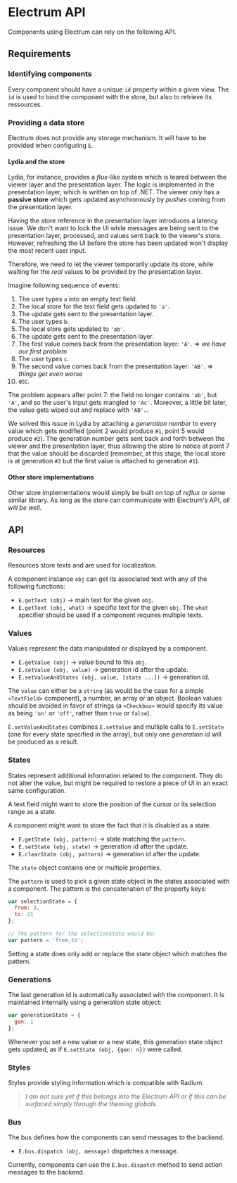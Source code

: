 # Electrum API

Components using Electrum can rely on the following API.

## Requirements

### Identifying components

Every component should have a unique `id` property within a given view. The
`id` is used to bind the component with the store, but also to retrieve its
ressources.

### Providing a data store

Electrum does not provide any storage mechanism. It will have to be provided
when configuring `E`.

#### Lydia and the store

Lydia, for instance, provides a _flux_-like system which is teared between
the viewer layer and the presentation layer. The logic is implemented in the
presentation layer, which is written on top of .NET. The viewer only has a
**passive store** which gets updated asynchronously by _pushes_ coming from
the presentation layer.

Having the store reference in the presentation layer introduces a latency
issue. We don't want to lock the UI while messages are being sent to the
presentation layer, processed, and values sent back to the viewer's store.
However, refreshing the UI before the store has been updated won't display
the most recent user input.

Therefore, we need to let the viewer temporarily update its store, while
waiting for the _real_ values to be provided by the presentation layer.

Imagine following sequence of events:

1. The user types `a` into an empty text field.
2. The local store for the text field gets updated to `'a'`.
3. The update gets sent to the presentation layer.
4. The user types `b`.
5. The local store gets updated to `'ab'`.
6. The update gets sent to the presentation layer.
7. The first value comes back from the presentation layer: `'A'`.
   &rArr; _we have our first problem_
8. The user types `c`.
9. The second value comes back from the presentation layer: `'AB'`.
   &rArr; _things get even worse_
10. etc.

The problem appears after point 7: the field no longer contains `'ab'`,
but `'A'`, and so the user's input gets mangled to `'Ac'`. Moreover, a
little bit later, the value gets wiped out and replace with `'AB'`...

We solved this issue in Lydia by attaching a _generation number_ to
every value which gets modified (point 2 would produce `#1`, point
5 would produce `#2`). The generation number gets sent back and forth
between the viewer and the presentation layer, thus allowing the store
to notice at point 7 that the value should be discarded (remember, at
this stage, the local store is at generation `#2` but the first value
is attached to generation `#1`).

#### Other store implementations

Other store implementations would simply be built on top of _reflux_
or some similar library. As long as the store can communicate with
Electrum's API, _all will be well_.

## API

### Resources

Resources store texts and are used for localization.

A component instance `obj` can get its associated text with any of the
following functions:

* `E.getText (obj)` &rarr; main text for the given `obj`.
* `E.getText (obj, what)` &rarr; specific text for the given `obj`. The `what`
  specifier should be used if a component requires multiple texts.

### Values

Values represent the data manipulated or displayed by a component.

* `E.getValue (obj)` &rarr; value bound to this `obj`.
* `E.setValue (obj, value)` &rarr; generation id after the update.
* `E.setValueAndStates (obj, value, [state ...])` &rarr; generation id.

The `value` can either be a `string` (as would be the case for a simple
`<TextField>` component), a number, an array or an object. Boolean values
should be avoided in favor of strings (a `<Checkbox>` would specify its
value as being `'on'` or `'off'`, rather than `true` or `false`).

`E.setValueAndStates` combines `E.setValue` and mutliple calls to
`E.setState` (one for every state specified in the array), but only
one _generation id_ will be produced as a result.

### States

States represent additional information related to the component. They
do not alter the value, but might be required to restore a piece of UI
in an exact same configuration.

A text field might want to store the position of the cursor or its
selection range as a state.

A component might want to store the fact that it is disabled as a state.

* `E.getState (obj, pattern)` &rarr; state matching the `pattern`.
* `E.setState (obj, state)` &rarr; generation id after the update.
* `E.clearState (obj, pattern)` &rarr; generation id after the update.

The `state` object contains one or multiple properties.

The `pattern` is used to pick a given state object in the states associated
with a component. The pattern is the concatenation of the property keys:

```js
var selectionState = {
  from: 3,
  to: 21
};

// The pattern for the selectionState would be:
var pattern = 'from,to';
```

Setting a state does only add or replace the state object which matches
the pattern.

### Generations

The last generation id is automatically associated with the component.
It is maintained internally using a generation state object:

```js
var generationState = {
  gen: 1
};
```

Whenever you set a new value or a new state, this generation state object
gets updated, as if `E.setState (obj, {gen: n})` were called.

### Styles

Styles provide styling information which is compatible with Radium.

> _I am not sure yet if this belongs into the Electrum API or if this
> can be surfaced simply through the theming globals._

### Bus

The bus defines how the components can send messages to the backend.

* `E.bus.dispatch (obj, message)` dispatches a message.

Currently, components can use the `E.bus.dispatch` method to send
action messages to the backend.
